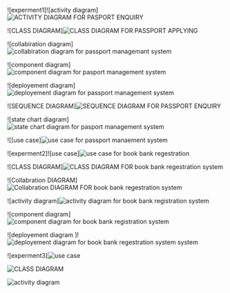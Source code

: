 ![experment1]![activity diagram]![ACTIVITY DIAGRAM FOR PASPORT ENQUIRY](https://user-images.githubusercontent.com/114128307/192435065-9641c745-144f-4c1d-829a-aeee8e9b68e9.JPG)

![CLASS DIAGRAM]![CLASS DIAGRAM FOR PASSPORT APPLYING](https://user-images.githubusercontent.com/114128307/192435205-93792bd7-def1-4f53-af0c-30a2c0815e27.JPG)

![collabiration diagram]![collabiration diagram for passport managemant system](https://user-images.githubusercontent.com/114128307/192435298-75f7fdd8-47d4-4325-964e-e0301c786b45.JPG)

![component diagram]![component diagram for pasport management system](https://user-images.githubusercontent.com/114128307/192435354-32716500-09de-47a4-b65e-45c8927263b1.JPG)

![deployement diagram]![deployement diagram for passport management system](https://user-images.githubusercontent.com/114128307/192435405-5b9a00da-8394-4c9c-940a-f9119323e825.JPG)

![SEQUENCE DIAGRAM]![SEQUENCE DIAGRAM FOR PASSPORT ENQUIRY](https://user-images.githubusercontent.com/114128307/192435480-a3c99291-f188-4e5d-b373-2391f218b173.JPG)

![state chart diagram]![state chart diagram for pasport management system](https://user-images.githubusercontent.com/114128307/192435501-db2642bb-792c-4740-ba8c-c38773c0a3e8.JPG)

![[use case]![use case for passport manaement system](https://user-images.githubusercontent.com/114128307/192436637-df228496-b7ec-42cb-9429-0630ccdbf154.JPG)

![experment2]![use case]![use case for book bank regestration](https://user-images.githubusercontent.com/114128307/192447318-48493ae9-2f0e-468c-8001-6cff2ede6cc3.JPG)

![CLASS DIAGRAM]![CLASS DIAGRAM FOR book bank regestration system](https://user-images.githubusercontent.com/114128307/192447552-876f93b1-65e2-4f84-b18d-2fbd38bfcf10.JPG)

![Collabration  DIAGRAM]![Collabration  DIAGRAM FOR book bank regestration system](https://user-images.githubusercontent.com/114128307/192447945-fa24d01e-5d03-4d89-a340-f2d4d5af264b.JPG)

![activity diagram]![activity diagram for book bank registration system](https://user-images.githubusercontent.com/114128307/192447946-cc818870-c4ab-454c-96cc-c71108099851.JPG)

![component diagram]![component diagram for book bank registration system](https://user-images.githubusercontent.com/114128307/192449647-1e90cdd4-1c4d-4183-8096-70aa5bebeb79.JPG)

![deployement diagram ]!![deployement diagram for book bank regestration system system](https://user-images.githubusercontent.com/114128307/192459020-afe0208a-dcc1-4495-bbcf-c4bc93463c7c.JPG)

![experment3]![use case](https://user-images.githubusercontent.com/114128307/192716569-ca3d3be8-f43a-4a19-8f38-a9c05d9859db.png)

![CLASS DIAGRAM](https://user-images.githubusercontent.com/114128307/192716847-fb779381-4489-4817-a57e-81f1d28e2b3f.png)

![activity diagram](https://user-images.githubusercontent.com/114128307/192717011-f0a6786d-1ffd-4e00-9a39-b9f03c8171a3.png)



